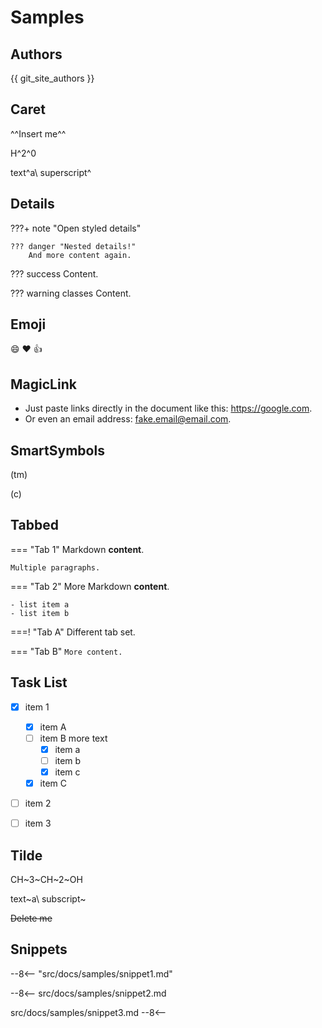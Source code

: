 # Samples

## Authors

{{ git_site_authors }}

## Caret

^^Insert me^^

H^2^0

text^a\ superscript^

## Details

???+ note "Open styled details"

    ??? danger "Nested details!"
        And more content again.

??? success
   Content.

??? warning classes
   Content.

## Emoji

:smile: :heart: :thumbsup:

## MagicLink

- Just paste links directly in the document like this: https://google.com.
- Or even an email address: fake.email@email.com.

## SmartSymbols

(tm)

(c)

## Tabbed

=== "Tab 1"
    Markdown **content**.

    Multiple paragraphs.

=== "Tab 2"
    More Markdown **content**.

    - list item a
    - list item b

===! "Tab A"
    Different tab set.

=== "Tab B"
    ```
    More content.
    ```

## Task List

- [X] item 1
    * [X] item A
    * [ ] item B
        more text
        + [x] item a
        + [ ] item b
        + [x] item c
    * [X] item C
- [ ] item 2
- [ ] item 3


## Tilde

CH~3~CH~2~OH

text~a\ subscript~

~~Delete me~~

## Snippets

--8<-- "src/docs/samples/snippet1.md"

--8<--
src/docs/samples/snippet2.md

src/docs/samples/snippet3.md
--8<--

